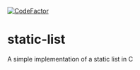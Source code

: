 [![CodeFactor](https://www.codefactor.io/repository/github/lurevar/static-list/badge)](https://www.codefactor.io/repository/github/lurevar/static-list)

# static-list

A simple implementation of a static list in C
